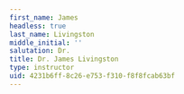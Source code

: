 ```yaml
---
first_name: James
headless: true
last_name: Livingston
middle_initial: ''
salutation: Dr.
title: Dr. James Livingston
type: instructor
uid: 4231b6ff-8c26-e753-f310-f8f8fcab63bf
---
```

